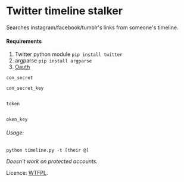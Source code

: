 # Twitter timeline stalker

Searches instagram/facebook/tumblr's links from someone's timeline.

#### Requirements
  1. Twitter python module
    ```
    pip install twitter
    ```
  2. argparse
    ```
    pip install argparse
    ```
  3. [Oauth](https://dev.twitter.com/oauth/overview)
    
    con_secret
    
    con_secret_key
    

    token
    
    
    oken_key

###### Usage: 
  ```python timeline.py -t [their @]```


*Doesn't work on protected accounts.*


Licence: [WTFPL](http://www.wtfpl.net/).
